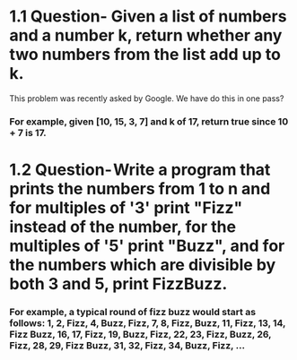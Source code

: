 # 1.1  Question- Given a list of numbers and a number k, return whether any two numbers from the list add up to k.
This problem was recently asked by Google. We have do this in one pass?
### For example, given [10, 15, 3, 7] and k of 17, return true since 10 + 7 is 17.

# 1.2 Question- Write a program that prints the numbers from 1 to n and for multiples of '3' print "Fizz" instead of the number, for the multiples of '5' print "Buzz", and for the numbers which are divisible by both 3 and 5, print FizzBuzz.
### For example, a typical round of fizz buzz would start as follows: 1, 2, Fizz, 4, Buzz, Fizz, 7, 8, Fizz, Buzz, 11, Fizz, 13, 14, Fizz Buzz, 16, 17, Fizz, 19, Buzz, Fizz, 22, 23, Fizz, Buzz, 26, Fizz, 28, 29, Fizz Buzz, 31, 32, Fizz, 34, Buzz, Fizz, …

